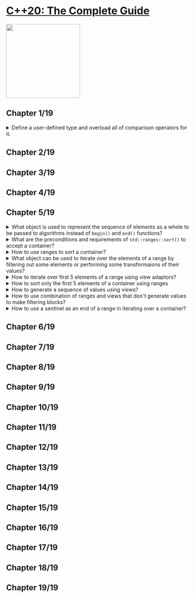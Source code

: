 # [C++20: The Complete Guide](https://www.amazon.com/20-Complete-Guide-Nicolai-Josuttis/dp/3967309207)
<img alt="" src="covers/.jpg" width="200"/>


## Chapter 1/19

<details>
<summary>Define a user-defined type and overload all of comparison operators for it.</summary>

* All comparisons are based on either operator == or operator <
* Operators should be declared with `noexcept` if they cannot throw
* Operators should be declared with `constexpr` if they can be used at compile time
* Operators should be declared hidden friends if the constructors are not `explicit`
* Operators should be declared with `[[nodiscard]]` to warn if the return value is not used

```cpp
class basic_value
{
public:
    constexpr basic_value(long const init) noexcept : id{init} {}

    [[nodiscard]] friend constexpr
    bool operator ==(basic_value const& lhs, basic_value const& rhs) noexcept
    { return lhs.number == rhs.number; }


private:
    long number;
};
```
</details>


## Chapter 2/19
## Chapter 3/19
## Chapter 4/19
## Chapter 5/19

<details>
<summary>What object is used to represent the sequence of elements as a whole to be passed  to algorithms instead of <code>begin()</code> and <code>end()</code> functions?</summary>

> Ranges
</details>

<details>
<summary>What are the preconditions and requirements of <code>std::ranges::sort()</code> to accept a container?</summary>

* To have random access iterators, iterators that can be used to read, write, jump back and forth, and compute distance.
* To be sortable and support comparison operators.
</details>

<details>
<summary>How to use ranges to sort a container?</summary>

```cpp
#include <algorithm>
#include <vector>
#include <ranges>

int main()
{
    std::vector<int> numbers{3,5,1,2,4};
    std::ranges::sort(numbers);
}
```
</details>

<details>
<summary>What object can be used to iterate over the elements of a range by filtering out some elements or performing some transformaions of their values?</summary>

> Views
</details>

<details>
<summary>How to iterate over first 5 elements of a range using view adaptors?</summary>

```cpp
std::ranges::take(container, 5);
```
</details>


<details>
<summary>How to sort only the first 5 elements of a container using ranges</summary>

```cpp
#include <vector>
#include <ranges>

int main()
{
    std::vector<int> numbers{42,80,13,26,51,9,38};
    std::ranges::sort(std::views::take(numbers, 5));
}
```
</details>

<details>
<summary>How to generate a sequence of values using views?</summary>

```cpp
std::views::iota(1, 11); // [1,10]
```
</details>

<details>
<summary>How to use combination of ranges and views that don't generate values to make filtering blocks?</summary>

```cpp
// nested form
auto v = std::views::take(
            std::views::transform(
                std::views::filter(container, [](auto e) { return e % 3 == 0; }),
                [](auto e) { return e * e; }),
            3);

// piped form
auto v = container | std::views::filter([](auto e) { return e % 2 == 0; })
                   | std::views::transform([](auto e) { return e * e; })
                   | std::views::take(3);
```
</details>

<details>
<summary>How to use a sentinel as an end of a range in iterating over a container?</summary>

```cpp
```
</details>

## Chapter 6/19
## Chapter 7/19
## Chapter 8/19
## Chapter 9/19
## Chapter 10/19
## Chapter 11/19
## Chapter 12/19
## Chapter 13/19
## Chapter 14/19
## Chapter 15/19
## Chapter 16/19
## Chapter 17/19
## Chapter 18/19
## Chapter 19/19
